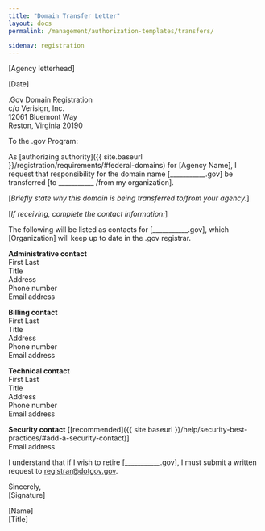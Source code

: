 ```yaml
---
title: "Domain Transfer Letter"
layout: docs
permalink: /management/authorization-templates/transfers/

sidenav: registration
---
```


[Agency letterhead]

[Date]

.Gov Domain Registration\
c/o Verisign, Inc.\
12061 Bluemont Way\
Reston, Virginia 20190

To the .gov Program:

As [authorizing authority]({{ site.baseurl }}/registration/requirements/#federal-domains) for [Agency Name], I request that responsibility for the domain name [\_\_\_\_\_\_\_\_\_\_\_.gov\] be transferred [to \_\_\_\_\_\_\_\_\_\_\_ /from my organization].

[*Briefly state why this domain is being transferred to/from your agency.*]

[*If receiving, complete the contact information:*]

The following will be listed as contacts for [\_\_\_\_\_\_\_\_\_\_\_.gov], which [Organization] will keep up to date in the .gov registrar.

**Administrative contact**\
First Last\
Title\
Address\
Phone number\
Email address

**Billing contact**\
First Last\
Title\
Address\
Phone number\
Email address

**Technical contact**\
First Last\
Title\
Address\
Phone number\
Email address

**Security contact** [[recommended]({{ site.baseurl }}/help/security-best-practices/#add-a-security-contact)]\
Email address

I understand that if I wish to retire [\_\_\_\_\_\_\_\_\_\_\_.gov], I must submit a written request to <registrar@dotgov.gov>.

Sincerely,\
[Signature]

[Name]\
[Title]
